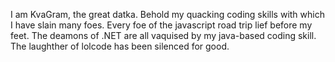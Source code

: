 I am KvaGram, the great datka.
Behold my quacking coding skills with which I have slain many foes.
Every foe of the javascript road trip lief before my feet.
The deamons of .NET are all vaquised by my java-based coding skill.
The laughther of lolcode has been silenced for good.
